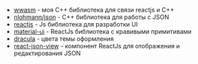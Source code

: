
* [wwasm](https://github.com/Wgmlgz/wwasm) - моя C++ библиотека для связи reactjs и C++
* [nlohmann/json](https://github.com/nlohmann/json) - C++ библиотека для работы с JSON
* [reactjs](https://github.com/facebook/react) - Js библиотека для разработки UI
* [material-ui](https://www.npmjs.com/package/@material-ui/core) - ReactJs библиотека с кравивыми примитивами
* [dracula](https://github.com/dracula/dracula-theme) - цвета темы оформления
* [react-json-view](https://www.npmjs.com/package/react-json-view) - компонент ReactJs для отображения и редактирования JSON
